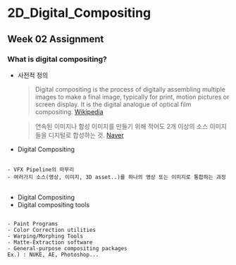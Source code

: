 # 2D_Digital_Compositing
## Week 02 Assignment
### What is digital compositing?
+ 사전적 정의

    > Digital compositing is the process of digitally assembling multiple images to make a final image,
  typically for print, motion pictures or screen display. It is the digital analogue of optical film compositing. [Wikipedia](https://en.wikipedia.org/wiki/Digital_compositing)

    > 연속된 이미지나 합성 이미지를 만들기 위해 적어도 2개 이상의 소스 이미지들을 디지털로 합성하는 것. [Naver](https://terms.naver.com/entry.nhn?docId=1649302&cid=50372&categoryId=50372)

+ Digital Compositing
<pre>
<code>
- VFX Pipeline의 마무리
- 여러가지 소스(영상, 이미지, 3D asset..)를 하나의 영상 또는 이미지로 통합하는 과정
</code>
</pre>
+ Digital Compositing
+ Digital compositing tools
<pre>
<code>
- Paint Programs
- Color Correction utilities
- Warping/Morphing Tools
- Matte-Extraction software
- General-purpose compositing packages
Ex.) : NUKE, AE, Photoshop...
</code>
</pre>

